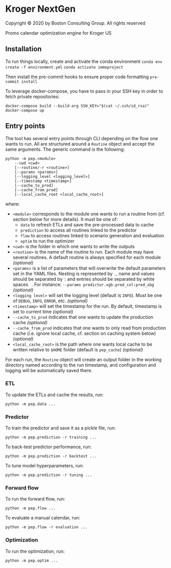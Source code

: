 # Kroger NextGen

Copyright © 2020 by Boston Consulting Group. All rights reserved



Promo calendar optimization engine for Kroger US



## Installation

To run things locally, create and activate the conda environment
`conda env create -f environment.yml`
`conda activate immoproject`

Then install the pre-commit hooks to ensure proper code formatting
`pre-commit install`

To leverage docker-compose, you have to pass in your SSH key in order to fetch private repositories:

`docker-compose build --build-arg SSH_KEY="$(cat ~/.ssh/id_rsa)"`
`docker-compose up`



## Entry points

The tool has several entry points through CLI depending on the flow one wants to run. All are structured around a `Routine` object and accept the same arguments. The generic command is the following:

```
python -m pep.<module> 
	--cwd <cwd> 
	[--routine/-r <routine>] 
	[--params <params>] 
	[--logging_level <logging_level>] 
	[--timestamp <timestamp>] 
	[--cache_to_prod] 
	[--cache_from_prod] 
	[--local_cache_root <local_cache_root>]
```

where:

- `<module>` corresponds to the module one wants to run a routine from (cf. section below for more details). It must be one of:
  - `data` to refresh ETLs and save the pre-processed data to cache
  - `prediction` to access all routines linked to the predictor
  - `flow` to access routines linked to scenario generation and evaluation
  - `optim` to run the optimizer
- `<cwd>` is the folder in which one wants to write the outputs
- `<routine>` is the name of the routine to run. Each module may have several routines. A default routine is always specified for each module *(optional)*
- `<params>` is a list of parameters that will overwrite the default parameters set in the YAML files. Nesting is represented by `.`, name and values should be separated by `:` and entries should be separated by white spaces ` `. For instance: `--params predictor.xgb.pred_col:pred_xbg` *(optional)*
- `<logging level>` will set the logging level (default is `INFO`). Must be one of `DEBUG`, `INFO`, `ERROR`, etc. *(optional)*
- `<timestamp>` will set the timestamp for the run. By default, timestamp is set to current time *(optional)*
- `--cache_to_prod` indicates that one wants to update the production cache *(optional)*
- `--cache_from_prod` indicates that one wants to only read from production cache (i.e. ignore local cache, cf. section on caching system below) *(optional)*
- `<local_cache_root>` is the path where one wants local cache to be written relative to `$HOME` folder (default is `pep_cache`) *(optional)*

For each run, the `Routine` object will create an output folder in the working directory named according to the run timestamp, and configuration and logging will be automatically saved there.



### ETL

To update the ETLs and cache the results, run:

```
python -m pep.data ...
```



### Predictor

To train the predictor and save it as a pickle file, run:

````
python -m pep.prediction -r training ...
````

To back-test predictor performance, run:

```
python -m pep.prediction -r backtest ...
```

To tune model hyperparameters, run:

```
python -m pep.prediction -r tuning ...
```



### Forward flow

To run the forward flow, run:

`python -m pep.flow ...`

To evaluate a manual calendar, run:

`python -m pep.flow -r evaluation ...`



### Optimization

To run the optimization, run:

`python -m pep.optim ...`